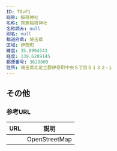 ```yaml
---
ID: T9vF1
総称: 稲荷神社
名称: 齊家稲荷神社
名称読み: null
別名: null
都道府県: 埼玉県
区域: 伊奈町
緯度: 35.9994543
経度: 139.6209145
郵便番号: 3620809
住所: 埼玉県北足立郡伊奈町中央５丁目５１３２−１
---
```


## その他

### 参考URL

| URL | 説明          |
| --- | ------------- |
|     | OpenStreetMap |

